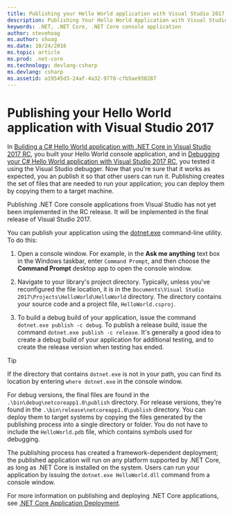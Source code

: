 ```yaml
---
title: Publishing your Hello World application with Visual Studio 2017
description: Publishing Your Hello World Application with Visual Studio 2017
keywords: .NET, .NET Core, .NET Core console application
author: stevehoag
ms.author: shoag
ms.date: 10/24/2016
ms.topic: article
ms.prod: .net-core
ms.technology: devlang-csharp
ms.devlang: csharp
ms.assetid: a19545d3-24af-4a32-9778-cfb5ae938287
---
```


# Publishing your Hello World application with Visual Studio 2017

In [Building a C# Hello World application with .NET Core in Visual Studio 2017 RC](with-visual-studio-2017.md), you built your Hello World console application, and in [Debugging your C# Hello World application with Visual Studio 2017 RC](debugging-with-visual-studio-2017.md), you tested it using the Visual Studio debugger. Now that you're sure that it works as expected, you an publish it so that other users can run it. Publishing creates the set of files that are needed to run your application; you can deploy them by copying them to a target machine.

Publishing .NET Core console applications from Visual Studio has not yet been implemented in the RC release. It will be implemented in the final release of Visual Studio 2017.

You can publish your application using the [dotnet.exe](../../core/tools/dotnet.md) command-line utility. To do this:

1. Open a console window. For example, in the **Ask me anything** text box in the Windows taskbar, enter `Command Prompt`, and then choose the **Command Prompt** desktop app to open the console window.

1. Navigate to your library's project directory. Typically, unless you've reconfigured the file location, it is in the `Documents\Visual Studio 2017\Projects\HelloWorld\HelloWorld` directory. The directory contains your source code and a project file, `HelloWorld.csproj`.

1. To build a debug build of your application, issue the command `dotnet.exe publish -c debug`. To publish a release build, issue the command `dotnet.exe publish -c release`. It's generally a good idea to create a debug build of your application for additional testing, and to create the release version when testing has ended.

> [!TIP] 
> If the directory that contains `dotnet.exe` is not in your path, you can find its location by entering `where dotnet.exe` in the console window.

For debug versions, the final files are found in the `.\bin\debug\netcoreapp1.0\publish` directory. For release versions, they're found in the `.\bin\release\netcoreapp1.0\publish` directory. You can deploy them to target systems by copying the files generated by the publishing process into a single directory or folder. You do not have to include the `HelloWorld.pdb` file, which contains symbols used for debugging.

The publishing process has created a framework-dependent deployment; the published application will run on any platform supported by .NET Core, as long as .NET Core is installed on the system. Users can run your application by issuing the `dotnet.exe HelloWorld.dll` command from a console window.

For more information on publishing and deploying .NET Core applications, see [.NET Core Application Deployment](../../core/deploying/index.md).
